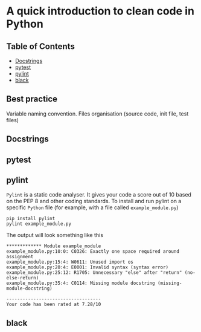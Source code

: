 # A quick introduction to clean code in Python

## Table of Contents
- [Docstrings](#docstrings)
- [pytest](#pytest)
- [pylint](#pylint)
- [black](#black)

## Best practice
Variable naming convention.
Files organisation (source code, init file, test files)

## Docstrings

## pytest

## pylint
`Pylint` is a static code analyser. It gives your code a score out of 10 based on the PEP 8 and other coding standards. To install and run pylint on a specific `Python` file (for example, with a file called `example_module.py`)
```
pip install pylint
pylint example_module.py
```
The output will look something like this
```
************* Module example_module
example_module.py:10:0: C0326: Exactly one space required around assignment
example_module.py:15:4: W0611: Unused import os
example_module.py:20:4: E0001: Invalid syntax (syntax error)
example_module.py:25:12: R1705: Unnecessary "else" after "return" (no-else-return)
example_module.py:35:4: C0114: Missing module docstring (missing-module-docstring)

-----------------------------------
Your code has been rated at 7.28/10
```
## black